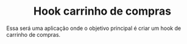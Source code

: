 <h1 align="center">Hook carrinho de compras</h1>
Essa será uma aplicação onde o objetivo principal é criar um hook de carrinho de compras.
